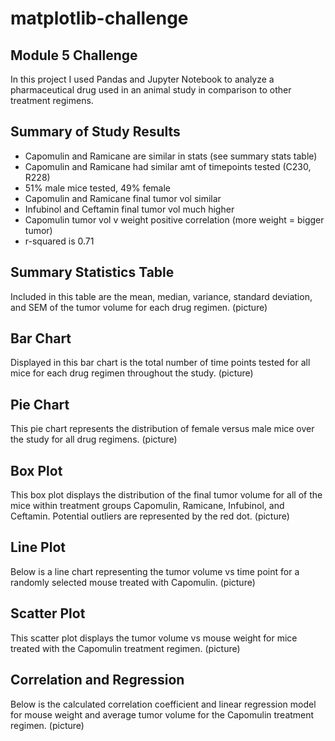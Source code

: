 # matplotlib-challenge
## Module 5 Challenge

In this project I used Pandas and Jupyter Notebook to analyze a pharmaceutical drug used in an animal study in comparison to other treatment regimens. 

## Summary of Study Results

- Capomulin and Ramicane are similar in stats (see summary stats table)
- Capomulin and Ramicane had similar amt of timepoints tested (C230, R228)
- 51% male mice tested, 49% female
- Capomulin and Ramicane final tumor vol similar
- Infubinol and Ceftamin final tumor vol much higher
- Capomulin tumor vol v weight positive correlation (more weight = bigger tumor)
- r-squared is 0.71


## Summary Statistics Table
Included in this table are the mean, median, variance, standard deviation, and SEM of the tumor volume for each drug regimen.
(picture)

## Bar Chart
Displayed in this bar chart is the total number of time points tested for all mice for each drug regimen throughout the study.
(picture)

## Pie Chart
This pie chart represents the distribution of female versus male mice over the study for all drug regimens. 
(picture)

## Box Plot
This box plot displays the distribution of the final tumor volume for all of the mice within treatment groups Capomulin, Ramicane, Infubinol, and Ceftamin. Potential outliers are represented by the red dot.
(picture)

## Line Plot
Below is a line chart representing the tumor volume vs time point for a randomly selected mouse treated with Capomulin.
(picture)

## Scatter Plot
This scatter plot displays the tumor volume vs mouse weight for mice treated with the Capomulin treatment regimen.
(picture)

## Correlation and Regression
Below is the calculated correlation coefficient and linear regression model for mouse weight and average tumor volume for the Capomulin treatment regimen.
(picture)